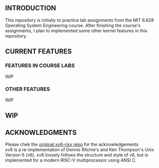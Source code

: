 ## INTRODUCTION

This repository is initially to practice lab assignments from the MIT 6.828 Operating System Engineering course. After finishing the course's assignments, I plan to implemented some other kernel features in this repository.

## CURRENT FEATURES

### FEATURES IN COURSE LABS

WIP

### OTHER FEATURES

WIP

## WIP

## ACKNOWLEDGMENTS

Please chek the [original xv6-risv repo](https://github.com/mit-pdos/xv6-riscv) for the acknowledgements  
xv6 is a re-implementation of Dennis Ritchie's and Ken Thompson's Unix
Version 6 (v6).  xv6 loosely follows the structure and style of v6,
but is implemented for a modern RISC-V multiprocessor using ANSI C.
